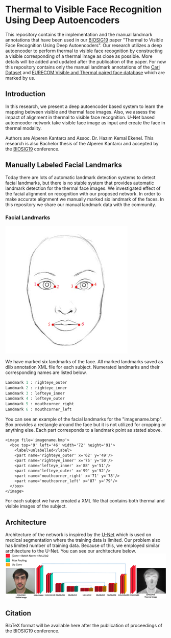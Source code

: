 # Thermal to Visible Face Recognition Using Deep Autoencoders
This repository contains the implementation and the manual landmark annotations that have been used in our [BIOSIG19][3] paper "Thermal to Visible Face Recognition Using Deep Autoencoders". Our research utilizes a deep autoencoder to perform thermal to visible face recognition by constructing a visible corresponding of a thermal image as close as possible.
More details will be added and updated after the publication of the paper. For now this repository contains only the manual landmark annotations of the [Carl Dataset][1] and [EURECOM Visible and Thermal paired face database][2] which are marked by us.
## Introduction
In this research, we present a deep autoencoder based system to learn the mapping between visible and thermal face images. Also, we assess the impact of alignment in thermal to visible face recognition. U-Net based autoencoder network take visible face image as input and create the face in thermal modality. 

Authors are Alperen Kantarcı and Assoc. Dr. Hazım Kemal Ekenel. This research is also Bachelor thesis of the Alperen Kantarcı and accepted by the [BIOSIG19][3] conference. 
## Manually Labeled Facial Landmarks
Today there are lots of automatic landmark detection systems to detect facial landmarks, but there is no stable system that provides automatic landmark detection for the thermal face images. We investigated effect of the facial alignment on recognition with our proposed network. In order to make accurate alignment we manually marked six landmark of the faces. In this repository we share our manual landmark data with the community. 
### Facial Landmarks 
![Example Face](https://github.com/Alpkant/Thermal-to-Visible-Face-Recognition-Using-Deep-Autoencoders/blob/master/images/simpleface.png "Six landmarks")

We have marked six landmarks of the face. All marked landmarks saved as dlib annotation XML file for each subject. Numerated landmarks and their corresponding names are listed below. 
```python
Landmark 1 : righteye_outer
Landmark 2 : righteye_inner
Landmark 3 : lefteye_inner
Landmark 4 : lefteye_outer
Landmark 5 : mouthcorner_right
Landmark 6 : mouthcorner_left
```

You can see an example of the facial landmarks for the "imagename.bmp". Box provides a rectangle around the face but it is not utilized for cropping or anything else. Each part corresponds to a landmark point as stated above.
```
<image file='imagename.bmp'>
  <box top='9' left='46' width='72' height='91'>
    <label>unlabelled</label>
    <part name='righteye_outer' x='62' y='49'/>
    <part name='righteye_inner' x='75' y='50'/>
    <part name='lefteye_inner' x='88' y='51'/>
    <part name='lefteye_outer' x='99' y='52'/>
    <part name='mouthcorner_right' x='71' y='78'/>
    <part name='mouthcorner_left' x='87' y='79'/>
  </box>
</image>
```

For each subject we have created a XML file that contains both thermal and visible images of the subject. 
## Architecture
Architecture of the network is inspired by the [U-Net][4] which is used on medical segmentation where the training data is limited. Our problem also has limited number of training data. Because of this, we employed similar architecture to the U-Net. You can see our architecture below.
![Architecture](https://github.com/Alpkant/Thermal-to-Visible-Face-Recognition-Using-Deep-Autoencoders/blob/master/images/architecture.png)

## Citation
BibTeX format will be available here after the publication of proceedings of the BIOSIG19 conference.

[1]: http://splab.cz/en/download/databaze/carl-database
[2]: http://vis-th.eurecom.fr/
[3]: http://fg-biosig.gi.de/biosig-2019
[4]: https://lmb.informatik.uni-freiburg.de/people/ronneber/u-net/

